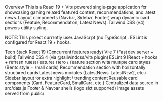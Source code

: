 Overview
This is a React 19 + Vite powered single‑page application for showcasing gaming related featured content, recommendations, and latest news. Layout components (Navbar, Sidebar, Footer) wrap dynamic card sections (Feature, Recommendation, Latest News). Tailwind CSS (v4) powers utility styling.

NOTE: This project currently uses JavaScript (no TypeScript). ESLint is configured for React 19 + hooks.

Tech Stack
React 19 (Concurrent features ready)
Vite 7 (Fast dev server + build)
Tailwind CSS 4 (via @tailwindcss/vite plugin)
ESLint 9 (React + hooks + refresh rules)
Features
Hero / Feature section with multiple card styles (Bento style + small cards)
Recommendation section with horizontally structured cards
Latest news modules (LatestNews, LatestNew2, etc.)
Sidebar layout for extra highlight / trending content
Reusable card components (Card, FeatureCard, SmallCard, etc.)
Centralized data source in src/data.js
Footer & Navbar shells (logo slot supported)
Image assets served from public/
